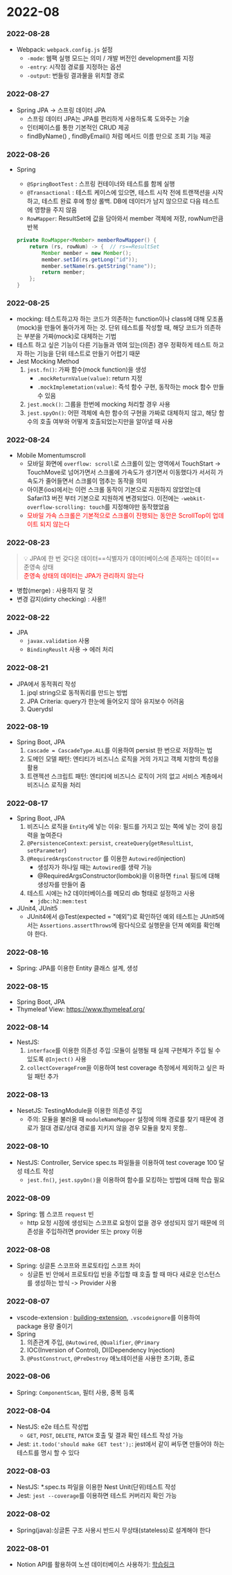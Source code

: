 # 2022-08

### 2022-08-28
- Webpack: `webpack.config.js` 설정
  - `-mode`: 웹팩 실행 모드는 의미 / 개발 버전인 development를 지정
  - `-entry`: 시작점 경로를 지정하는 옵션
  - `-output`: 번들링 결과물을 위치할 경로

### 2022-08-27
- Spring JPA -> 스프링 데이터 JPA
  - 스프링 데이터 JPA는 JPA를 편리하게 사용하도록 도와주는 기술
  - 인터페이스를 통한 기본적인 CRUD 제공
  - findByName() , findByEmail() 처럼 메서드 이름 만으로 조회 기능 제공

### 2022-08-26
- Spring
  - `@SpringBootTest` : 스프링 컨테이너와 테스트를 함께 실행
  - `@Transactional` : 테스트 케이스에 있으면, 테스트 시작 전에 트랜잭션을 시작하고, 테스트 완료 후에 항상 롤백. DB에 데이터가 남지 않으므로 다음 테스트에 영향을 주지 않음
  - `RowMapper`: ResultSet에 값을 담아와서 member 객체에 저장, rowNum만큼 반복

  ```java
  private RowMapper<Member> memberRowMapper() {
      return (rs, rowNum) -> {  // rs==ResultSet
          Member member = new Member();
          member.setId(rs.getLong("id"));
          member.setName(rs.getString("name"));
          return member;
      };
  }
  ```

### 2022-08-25
- mocking: 테스트하고자 하는 코드가 의존하는 function이나 class에 대해 모조품(mock)을 만들어 돌아가게 하는 것. 단위 테스트를 작성할 때, 해당 코드가 의존하는 부분을 가짜(mock)로 대체하는 기법
- 테스트 하고 싶은 기능이 다른 기능들과 엮여 있는(의존) 경우 정확하게 테스트 하고자 하는 기능을 단위 테스트로 만들기 어렵기 때문
- Jest Mocking Method
  1. `jest.fn()`: 가짜 함수(mock function)을 생성
      - `.mockReturnValue(value)`: return 지정
      - `.mockImplemetation(value)`: 즉석 함수 구현, 동작하는 mock 함수 만들 수 있음
  1. `jest.mock()`: 그룹을 한번에 mocking 처리할 경우 사용
  1. `jest.spyOn()`: 어떤 객체에 속한 함수의 구현을 가짜로 대체하지 않고, 해당 함수의 호출 여부와 어떻게 호출되었는지만을 알아낼 때 사용

### 2022-08-24
- Mobile Momentumscroll
  - 모바일 화면에 `overflow: scroll`로 스크롤이 있는 영역에서 TouchStart -> TouchMove로 넘어가면서 스크롤에 가속도가 생기면서 이동했다가 서서히 가속도가 줄어들면서 스크롤이 멈추는 동작을 의미
  - 아이폰(ios)에서는 이런 스크롤 동작이 기본으로 지원하지 않았었는데 Safari13 버전 부터 기본으로 지원하게 변경되었다. 이전에는 `-webkit-overflow-scrolling: touch`를 지정해야만 동작했었음
  - <span style="color: red;">모바일 가속 스크롤은 기본적으로 스크롤이 진행되는 동안은 ScrollTop이 업데이트 되지 않는다</span>


### 2022-08-23
> 💡 JPA에 한 번 갖다온 데이터==식별자가 데이터베이스에 존재하는 데이터==준영속 상태<br/>
> <span style="color: red;">준영속 상태의 데이터는 JPA가 관리하지 않는다</span>
  - 병합(merge) : 사용하지 말 것
  - 변경 감지(dirty checking) : 사용!!


### 2022-08-22
- JPA
  - `javax.validation` 사용
  - `BindingReuslt` 사용 → 에러 처리

### 2022-08-21
- JPA에서 동적쿼리 작성
  1. jpql string으로 동적쿼리를 만드는 방법
  1. JPA Criteria: query가 한눈에 들어오지 않아 유지보수 어려움
  1. Querydsl

### 2022-08-19
- Spring Boot, JPA
  1. `cascade = CascadeType.ALL`를 이용하여 persist 한 번으로 저장하는 법
  1. 도메인 모델 패턴: 엔티티가 비즈니스 로직을 거의 가지고 객체 지향의 특성을 활용
  1. 트랜젝션 스크립트 패턴: 엔티티에 비즈니스 로직이 거의 없고 서비스 계층에서 비즈니스 로직을 처리

### 2022-08-17
- Spring Boot, JPA
  1. 비즈니스 로직을 `Entity`에 넣는 이유: 필드를 가지고 있는 쪽에 넣는 것이 응집력을 높여준다
  1. `@PersistenceContext`: `persist`, `createQuery`(`getResultList`, `setParameter`)
  1. `@RequiredArgsConstructor` 를 이용한 `Autowired`(injection)
      - 생성자가 하나일 때는 `Autowired`를 생략 가능
      - @RequiredArgsConstructor(lombok)을 이용하면 `final` 필드에 대해 생성자를 만들어 줌
  1. 테스트 시에는 h2 데이터베이스를 메모리 db 형태로 설정하고 사용
      - `jdbc:h2:mem:test`
- JUnit4, JUnit5
  - JUnit4에서 @Test(expected = "예외")로 확인하던 예외 테스트는 JUnit5에서는 `Assertions.assertThrows`에 람다식으로 실행문을 던져 예외를 확인해야 한다.

### 2022-08-16
- Spring: JPA를 이용한 Entity 클래스 설계, 생성

### 2022-08-15
- Spring Boot, JPA
- Thymeleaf View: https://www.thymeleaf.org/

### 2022-08-14
- NestJS:
  1. `interface`를 이용한 의존성 주입 :모듈이 실행될 때 실제 구현체가 주입 될 수 있도록 `@Inject()` 사용
  2. `collectCoverageFrom`을 이용하여 test coverage 측정에서 제외하고 싶은 파일 패턴 추가
  

### 2022-08-13
- NesetJS: TestingModule을 이용한 의존성 주입
  - 주의: 모듈을 불러올 때 `moduleNameMapper` 설정에 의해 경로를 찾기 때문에 경로가 절대 경로/상대 경로를 지키지 않을 경우 모듈을 찾지 못함..

### 2022-08-10
- NestJS: Controller, Service spec.ts 파일들을 이용하여 test coverage 100 달성 테스트 작성
  - `jest.fn()`, `jest.spyOn()`을 이용하여 함수를 모킹하는 방법에 대해 학습 필요

### 2022-08-09
- Spring: 웹 스코프 `request` 빈
  - http 요청 시점에 생성되는 스코프로 요청이 없을 경우 생성되지 않기 때문에 의존성을 주입하려면 provider 또는 proxy 이용

### 2022-08-08
- Spring: 싱글톤 스코프와 프로토타입 스코프 차이
    - 싱글톤 빈 안에서 프로토타입 빈을 주입할 때 호출 할 때 마다 새로운 인스턴스를 생성하는 방식 -> Provider 사용

### 2022-08-07
- vscode-extension : [building-extension](https://code.visualstudio.com/api/working-with-extensions/bundling-extension), `.vscodeignore`를 이용하여 package 용량 줄이기
- Spring
    1. 의존관계 주입, `@Autowired`, `@Qualifier`, `@Primary`
    1. IOC(Inversion of Control), DI(Dependency Injection)
    1. `@PostConstruct`, `@PreDestroy` 애노테이션을 사용한 초기화, 종료

### 2022-08-06
- Spring: `ComponentScan`, 필터 사용, 중복 등록

### 2022-08-04
- NestJS: e2e 테스트 작성법
    - `GET`, `POST`, `DELETE`, `PATCH` 호출 및 결과 확인 테스트 작성 가능
- Jest: `it.todo('should make GET test');`: jest에서 같이 써두면 만들어야 하는 테스트를 명시 할 수 있다

### 2022-08-03
- NestJS: *.spec.ts 파일을 이용한 Nest Unit(단위)테스트 작성
- Jest: `jest --coverage`를 이용하면 테스트 커버리지 확인 가능

### 2022-08-02
- Spring(java):싱글톤 구조 사용시 반드시 무상태(stateless)로 설계해야 한다

### 2022-08-01
- Notion API를 활용하여 노션 데이터베이스 사용하기: [학습링크](https://youtu.be/XCAwSBdeejU)
